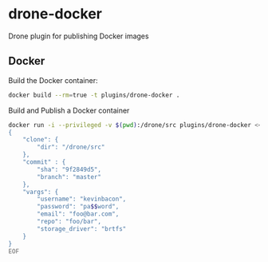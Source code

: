 # drone-docker
Drone plugin for publishing Docker images


## Docker

Build the Docker container:

```sh
docker build --rm=true -t plugins/drone-docker .
```

Build and Publish a Docker container

```sh
docker run -i --privileged -v $(pwd):/drone/src plugins/drone-docker <<EOF
{
	"clone": {
		"dir": "/drone/src"
	},
	"commit" : {
		"sha": "9f2849d5",
		"branch": "master"
	},
	"vargs": {
		"username": "kevinbacon",
		"password": "pa$$word", 
		"email": "foo@bar.com", 
		"repo": "foo/bar",
		"storage_driver": "brtfs"
	}
}
EOF
```
